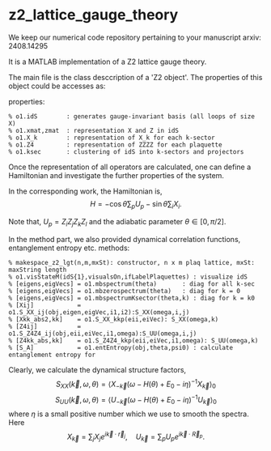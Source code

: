 # z2_lattice_gauge_theory
We keep our numerical code repository pertaining to your manuscript arxiv: 2408.14295

It is a MATLAB implementation of a Z2 lattice gauge theory. 

The main file is the class desccription of a 'Z2 object'. The properties of this object could be accesses as:

properties:

    % o1.idS        : generates gauge-invariant basis (all loops of size X)
    % o1.xmat,zmat  : representation X and Z in idS
    % o1.X_k        : representation of X_k for each k-sector
    % o1.Z4         : representation of ZZZZ for each plaquette
    % o1.ksec       : clustering of idS into k-sectors and projectors

Once the representation of all operators are calculated, one can define a Hamiltonian and investigate the further properties of the system.

In the corresponding work, the Hamiltonian is,
$$H = -\cos\theta \sum_p U_p-\sin \theta \sum_i X_i.$$

Note that, $U_p=Z_i Z_j Z_k Z_l$ and the adiabatic parameter $\theta\in[0,\pi/2]$.

In the method part, we also provided dynamical correlation functions, entanglement entropy etc.
methods:

    % makespace_z2_lgt(n,m,mxSt): constructor, n x m plaq lattice, mxSt: maxString length 
    % o1.visStateM(idS{1},visualsOn,ifLabelPlaquettes) : visualize idS
    % [eigens,eigVecs] = o1.mbspectrum(theta)       : diag for all k-sec
    % [eigens,eigVecs] = o1.mbzerospectrum(theta)   : diag for k = 0
    % [eigens,eigVecs] = o1.mbspectrumKsector(theta,k) : diag for k = k0
    % [Xij]            = o1.S_XX_ij(obj,eigen,eigVec,i1,i2):S_XX(omega,i,j)
    % [Xkk_abs2,kk]    = o1.S_XX_kkp(eii,eiVec): S_XX(omega,k)
    % [Z4ij]           = o1.S_Z4Z4_ij(obj,eii,eiVec,i1,omega):S_UU(omega,i,j)
    % [Z4kk_abs,kk]    = o1.S_Z4Z4_kkp(eii,eiVec,i1,omega): S_UU(omega,k)
    % [S_A]            = o1.entEntropy(obj,theta,psi0) : calculate entanglement entropy for 

Clearly, we calculate the dynamical structure factors,
$$S_{XX}(\vec{k},\omega,\theta) = \langle X_{-\vec{k}}(\omega-H(\theta) + E_0 -i \eta)^{-1} X_{\vec{k}} \rangle_0$$
$$S_{UU}(\vec{k},\omega,\theta) = \langle U_{-\vec{k}}(\omega-H(\theta) + E_0 -i \eta)^{-1} U_{\vec{k}} \rangle_0$$
where $\eta$ is a small positive number which we use to smooth the spectra.
Here 
$$X_{\vec{k}}=\sum_j X_j e^{i{\vec k}\cdot \vec{r}_j},\quad
U_{\vec{k}}=\sum_p U_p e^{i{\vec k}\cdot \vec{R}_p}.$$
